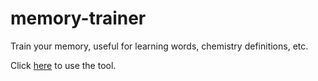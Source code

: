 # memory-trainer

Train your memory, useful for learning words, chemistry definitions, etc.

Click [here](https://erikvullings.github.io/memory-trainer/) to use the tool.
